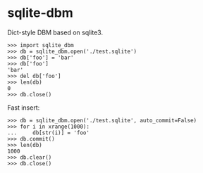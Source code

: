 sqlite-dbm
==========
Dict-style DBM based on sqlite3.

    >>> import sqlite_dbm
    >>> db = sqlite_dbm.open('./test.sqlite')
    >>> db['foo'] = 'bar'
    >>> db['foo']
    'bar'
    >>> del db['foo']
    >>> len(db)
    0
    >>> db.close()

Fast insert:

    >>> db = sqlite_dbm.open('./test.sqlite', auto_commit=False)
    >>> for i in xrange(1000):
    ...     db[str(i)] = 'foo'
    >>> db.commit()
    >>> len(db)
    1000
    >>> db.clear()
    >>> db.close()